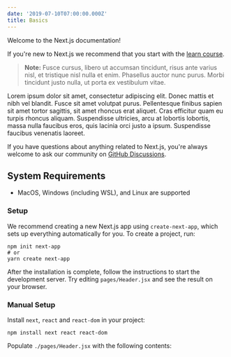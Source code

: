 ```yaml
---
date: '2019-07-10T07:00:00.000Z'
title: Basics
---
```


Welcome to the Next.js documentation!

If you're new to Next.js we recommend that you start with the [learn course](https://nextjs.org/learn/basics/getting-started).

> **Note:** Fusce cursus, libero ut accumsan tincidunt, risus ante varius nisl, et tristique nisl nulla et enim. Phasellus auctor nunc purus. Morbi tincidunt justo nulla, ut porta ex vestibulum vitae.

Lorem ipsum dolor sit amet, consectetur adipiscing elit. Donec mattis et nibh vel blandit. Fusce sit amet volutpat purus. Pellentesque finibus sapien sit amet tortor sagittis, sit amet rhoncus erat aliquet. Cras efficitur quam eu turpis rhoncus aliquam. Suspendisse ultricies, arcu at lobortis lobortis, massa nulla faucibus eros, quis lacinia orci justo a ipsum. Suspendisse faucibus venenatis laoreet.

If you have questions about anything related to Next.js, you're always welcome to ask our community on [GitHub Discussions](https://github.com/zeit/next.js/discussions).

## System Requirements

- MacOS, Windows (including WSL), and Linux are supported

### **Setup**

We recommend creating a new Next.js app using `create-next-app`, which sets up everything automatically for you. To create a project, run:

    npm init next-app
    # or
    yarn create next-app

After the installation is complete, follow the instructions to start the development server. Try editing `pages/Header.jsx` and see the result on your browser.

### Manual Setup

Install `next`, `react` and `react-dom` in your project:

    npm install next react react-dom

Populate `./pages/Header.jsx` with the following contents:
